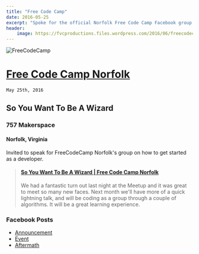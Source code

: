 ```yaml
---
title: "Free Code Camp"
date: 2016-05-25
excerpt: "Spoke for the official Norfolk Free Code Camp Facebook group!"
header:
    image: https://fvcproductions.files.wordpress.com/2016/06/freecodecamp.jpg
---
```


![FreeCodeCamp](https://fvcproductions.files.wordpress.com/2016/06/freecodecamp.png)

# [Free Code Camp Norfolk](https://www.facebook.com/groups/free.code.camp.norfolk/)

`May 25th, 2016`

## **So You Want To Be A Wizard**

### 757 Makerspace

#### Norfolk, Virginia

Invited to speak for FreeCodeCamp Norfolk's group on how to get started as a developer.

<blockquote class="embedly-card"><h4><a href="https://speakerdeck.com/fvcproductions/so-you-want-to-be-a-wizard-free-code-camp-norfolk">So You Want To Be A Wizard | Free Code Camp Norfolk</a></h4><p>We had a fantastic turn out last night at the Meetup and it was great to meet so many new faces. Next month we'll have more of a quick lightning talk, and will be coding as a group through a couple of algorithms. It will be a great learning experience.</p></blockquote>

### Facebook Posts

- [Announcement](https://www.facebook.com/groups/free.code.camp.norfolk/permalink/812271315539607/)
- [Event](https://www.facebook.com/groups/free.code.camp.norfolk/permalink/806430109457061/)
- [Aftermath](https://www.facebook.com/groups/free.code.camp.norfolk/permalink/812716962161709/)
